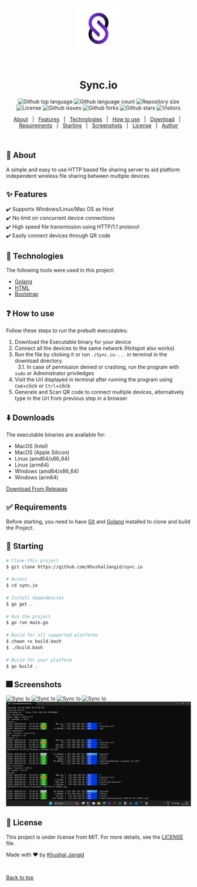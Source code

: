<div align="center" id="top"> 
  <img src="./pkg/templates/static/assets/sync.io.svg" alt="Sync Io" />

  &#xa0;

</div>

<h1 align="center">Sync.io</h1>

<p align="center">
  <img alt="Github top language" src="https://img.shields.io/github/languages/top/KhushalJangid/sync.io?color=56BEB8">

  <img alt="Github language count" src="https://img.shields.io/github/languages/count/KhushalJangid/sync.io?color=56BEB8">

  <img alt="Repository size" src="https://img.shields.io/github/repo-size/KhushalJangid/sync.io?color=56BEB8">

  <img alt="License" src="https://img.shields.io/github/license/KhushalJangid/sync.io?color=56BEB8">

  <img alt="Github issues" src="https://img.shields.io/github/issues/KhushalJangid/sync.io?color=56BEB8" />

  <img alt="Github forks" src="https://img.shields.io/github/forks/KhushalJangid/sync.io?color=56BEB8" />

  <img alt="Github stars" src="https://img.shields.io/github/stars/KhushalJangid/sync.io?color=56BEB8" />

  <img alt="Visitors" src="https://visitor-badge.laobi.icu/badge?page_id=khushaljangid/sync.io&format=true">
</p>


<p align="center">
  <a href="#dart-about">About</a> &#xa0; | &#xa0; 
  <a href="#sparkles-features">Features</a> &#xa0; | &#xa0;
  <a href="#rocket-technologies">Technologies</a> &#xa0; | &#xa0;
  <a href="#question-how-to-use">How to use</a> &#xa0; | &#xa0;
  <a href="#arrow_down-downloads">Download</a> &#xa0; | &#xa0;
  <a href="#white_check_mark-requirements">Requirements</a> &#xa0; | &#xa0;
  <a href="#checkered_flag-starting">Starting</a> &#xa0; | &#xa0;
  <a href="#fireworks-screenshots">Screenshots</a> &#xa0; | &#xa0;
  <a href="#memo-license">License</a> &#xa0; | &#xa0;
  <a href="https://github.com/KhushalJangid" target="_blank">Author</a>
</p>

<br>

## :dart: About ##

A simple and easy to use HTTP based file sharing server to aid platform 
independent wireless file sharing between multiple devices

## :sparkles: Features ##

:heavy_check_mark: Supports Windows/Linux/Mac OS as Host  
:heavy_check_mark: No limit on concurrent device connections\
:heavy_check_mark: High speed file transmission using HTTP/1.1 protocol\
:heavy_check_mark: Easily connect devices through QR code

## :rocket: Technologies ##

The following tools were used in this project:

- [Golang](https://go.dev/)
- [HTML](https://developer.mozilla.org/en-US/docs/Web/HTML)
- [Bootstrap](https://getbootstrap.com/)
## :question: How to use ##

Follow these steps to run the prebuilt executables:

1. Download the Executable binary for your device 
2. Connect all the devices to the same network (Hotspot also works)
3. Run the file by clicking it or run ```./Sync.io-...``` in terminal in the download directory.\
&#xa0;&#xa0;3.1. In case of permission denied or crashing, run the program with `sudo` or Administrator priviledges
4. Visit the Url displayed in terminal after running the program using `Cmd`+click or `Ctrl`+click
5. Generate and Scan QR code to connect multiple devices, alternatively type in the Url from previous step in a browser

## :arrow_down: Downloads ##

The executable binaries are available for:

- MacOS (Intel)
- MacOS (Apple Silicon)
- Linux (amd64/x86_64)
- Linux (arm64)
- Windows (amd64/x86_64)
- Windows (arm64)

[Download From Releases](https://github.com/KhushalJangid/sync.io/releases)
<!-- 
- [MacOS (intel)](build/Sync.io-darwin-amd64)
- [MacOS (Apple silicone)](build/Sync.io-darwin-arm64)
- [Linux (amd64)](build/Sync.io-linux-amd64)
- [Linux (arm64)](build/Sync.io-linux-arm64)
- [Windows (amd64)](build/Sync.io-windows-amd64.exe)
- [Windows (amd64)](build/Sync.io-windows-arm64.exe) -->

## :white_check_mark: Requirements ##

Before starting, you need to have [Git](https://git-scm.com) and [Golang](https://nodejs.org/en/) installed to clone and build the Project.

## :checkered_flag: Starting ##

```bash
# Clone this project
$ git clone https://github.com/KhushalJangid/sync.io

# Access
$ cd sync.io

# Install dependencies
$ go get .

# Run the project
$ go run main.go

# Build for all supported platforms
$ chown +x build.bash
$ ./build.bash 

# Build for your platform
$ go build .
```

## :fireworks: Screenshots ##
<img src="./screenshots/Screenshot 2024-07-18 at 10.07.08 AM.png" alt="Sync Io" />
<img src="./screenshots/Screenshot 2024-07-18 at 10.08.04 AM.png" alt="Sync Io" />
<img src="./screenshots/Screenshot 2024-07-18 at 10.08.12 AM.png" alt="Sync Io" />
<img src="./screenshots/Screenshot 2024-07-18 at 10.07.32 AM.png" alt="Sync Io" />
<img src="./screenshots/Screenshot 2024-07-18 194444.png" alt="Sync Io" />

## :memo: License ##

This project is under license from MIT. For more details, see the [LICENSE](LICENSE) file.


Made with :heart: by <a href="https://github.com/KhushalJangid" target="_blank">Khushal Jangid</a>

&#xa0;

<a href="#top">Back to top</a>
